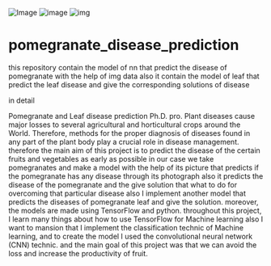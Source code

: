 ![Image](https://img.shields.io/badge/TensorFlow-FF6F00?style=for-the-badge&logo=tensorflow&logoColor=white)
![image](https://img.shields.io/badge/OpenCV-27338e?style=for-the-badge&logo=OpenCV&logoColor=white)
![img](https://img.shields.io/badge/Colab-F9AB00?style=for-the-badge&logo=googlecolab&color=525252)
# pomegranate_disease_prediction
this repository contain the model of nn that predict the disease of pomegranate with the help of img data also it contain the model of leaf that predict the leaf disease and give the corresponding solutions of disease 

in detail

Pomegranate and Leaf disease prediction Ph.D. pro.
Plant diseases cause major losses to several agricultural and horticultural crops around the World. Therefore, methods for the proper diagnosis of diseases found in any part of the plant body play a crucial role in disease management. therefore the main aim of this project is to predict the disease of the certain fruits and vegetables as early as possible in our case we take pomegranates and make a model with the help of its picture that predicts if the pomegranate has any disease through its photograph also it predicts the disease of the pomegranate and the give solution that what to do for overcoming that particular disease also I implement another model that predicts the diseases of pomegranate leaf and give the solution. moreover, the models are made using TensorFlow and python. throughout this project, I learn many things about how to use TensorFlow for Machine learning also I want to mansion that I implement the classification technic of Machine learning, and to create the model I used the convolutional neural network (CNN) technic. and the main goal of this project was that we can avoid the loss and increase the
productivity of fruit.
